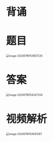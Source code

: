 # 背诵





# 题目

<img src="https://cvp.oss-cn-shanghai.aliyuncs.com/picgo/202401161538439.png" alt="image-20240116153807230" style="zoom:50%;" />



# 答案

<img src="https://cvp.oss-cn-shanghai.aliyuncs.com/picgo/202401161542650.png" alt="image-20240116154247334" style="zoom:50%;" />



# 视频解析

<img src="https://cvp.oss-cn-shanghai.aliyuncs.com/picgo/202401161545675.png" alt="image-20240116154541287" style="zoom:50%;" />
